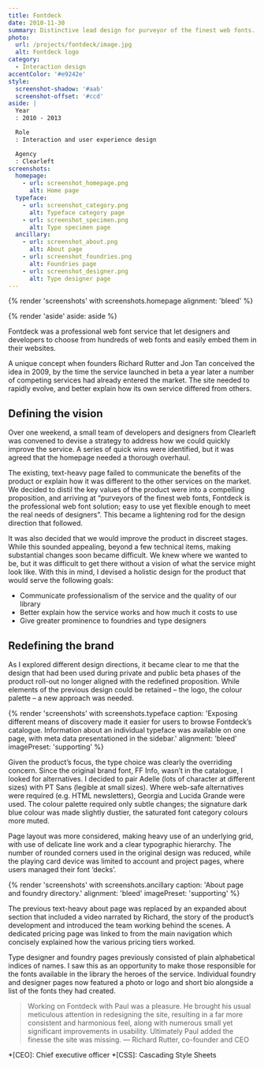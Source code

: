 ```yaml
---
title: Fontdeck
date: 2010-11-30
summary: Distinctive lead design for purveyor of the finest web fonts.
photo:
  url: /projects/fontdeck/image.jpg
  alt: Fontdeck logo
category:
  - Interaction design
accentColor: '#e9242e'
style:
  screenshot-shadow: '#aab'
  screenshot-offset: '#ccd'
aside: |
  Year
  : 2010 - 2013

  Role
  : Interaction and user experience design

  Agency
  : Clearleft
screenshots:
  homepage:
    - url: screenshot_homepage.png
      alt: Home page
  typeface:
    - url: screenshot_category.png
      alt: Typeface category page
    - url: screenshot_specimen.png
      alt: Type specimen page
  ancillary:
    - url: screenshot_about.png
      alt: About page
    - url: screenshot_foundries.png
      alt: Foundries page
    - url: screenshot_designer.png
      alt: Type designer page
---
```

{% render 'screenshots' with screenshots.homepage
  alignment: 'bleed'
%}

{% render 'aside'
  aside: aside
%}

Fontdeck was a professional web font service that let designers and developers to choose from hundreds of web fonts and easily embed them in their websites.

A unique concept when founders Richard Rutter and Jon Tan conceived the idea in 2009, by the time the service launched in beta a year later a number of competing services had already entered the market. The site needed to rapidly evolve, and better explain how its own service differed from others.

## Defining the vision

Over one weekend, a small team of developers and designers from Clearleft was convened to devise a strategy to address how we could quickly improve the service. A series of quick wins were identified, but it was agreed that the homepage needed a thorough overhaul.

The existing, text-heavy page failed to communicate the benefits of the product or explain how it was different to the other services on the market. We decided to distil the key values of the product were into a compelling proposition, and arriving at “purveyors of the finest web fonts, Fontdeck is the professional web font solution; easy to use yet flexible enough to meet the real needs of designers”. This became a lightening rod for the design direction that followed.

It was also decided that we would improve the product in discreet stages. While this sounded appealing, beyond a few technical items, making substantial changes soon became difficult. We knew where we wanted to be, but it was difficult to get there without a vision of what the service might look like. With this in mind, I devised a holistic design for the product that would serve the following goals:

* Communicate professionalism of the service and the quality of our library
* Better explain how the service works and how much it costs to use
* Give greater prominence to foundries and type designers

## Redefining the brand

As I explored different design directions, it became clear to me that the design that had been used during private and public beta phases of the product roll-out no longer aligned with the redefined proposition. While elements of the previous design could be retained – the logo, the colour palette – a new approach was needed.

{% render 'screenshots' with screenshots.typeface
  caption: 'Exposing different means of discovery made it easier for users to browse Fontdeck’s catalogue. Information about an individual typeface was available on one page, with meta data presentationed in the sidebar.'
  alignment: 'bleed'
  imagePreset: 'supporting'
%}

Given the product’s focus, the type choice was clearly the overriding concern. Since the original brand font, FF Info, wasn’t in the catalogue, I looked for alternatives. I decided to pair Adelle (lots of character at different sizes) with PT Sans (legible at small sizes). Where web-safe alternatives were required (e.g. HTML newsletters), Georgia and Lucida Grande were used. The colour palette required only subtle changes; the signature dark blue colour was made slightly dustier, the saturated font category colours more muted.

Page layout was more considered, making heavy use of an underlying grid, with use of delicate line work and a clear typographic hierarchy. The number of rounded corners used in the original design was reduced, while the playing card device was limited to account and project pages, where users managed their font ‘decks’.

{% render 'screenshots' with screenshots.ancillary
  caption: 'About page and foundry directory.'
  alignment: 'bleed'
  imagePreset: 'supporting'
%}

The previous text-heavy about page was replaced by an expanded about section that included a video narrated by Richard, the story of the product’s development and introduced the team working behind the scenes. A dedicated pricing page was linked to from the main navigation which concisely explained how the various pricing tiers worked.

Type designer and foundry pages previously consisted of plain alphabetical indices of names. I saw this as an opportunity to make those responsible for the fonts available in the library the heroes of the service. Individual foundry and designer pages now featured a photo or logo and short bio alongside a list of the fonts they had created.

> Working on Fontdeck with Paul was a pleasure. He brought his usual meticulous attention in redesigning the site, resulting in a far more consistent and harmonious feel, along with numerous small yet significant improvements in usability. Ultimately Paul added the finesse the site was missing.
— Richard Rutter, co-founder and CEO

*[CEO]: Chief executive officer
*[CSS]: Cascading Style Sheets
